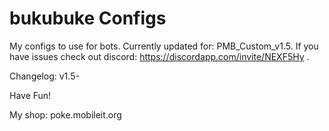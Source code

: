 # bukubuke Configs
My configs to use for bots.
Currently updated for: PMB_Custom_v1.5.
If you have issues check out discord: https://discordapp.com/invite/NEXF5Hy .

Changelog:
v1.5-


Have Fun!



My shop: poke.mobileit.org
